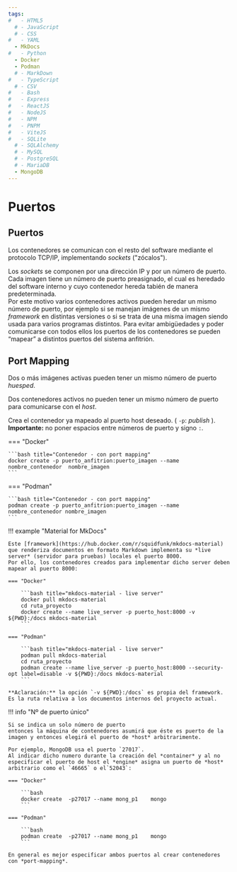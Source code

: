 ```yaml
---
tags:
#   - HTML5
  # - JavaScript
  # - CSS
#   - YAML
  - MkDocs
#   - Python
  - Docker
  - Podman
  # - MarkDown
#   - TypeScript
  # - CSV
#   - Bash
#   - Express
#   - ReactJS
#   - NodeJS
#   - NPM
#   - PNPM
#   - ViteJS
#   - SQLite
  # - SQLAlchemy
  # - MySQL
  # - PostgreSQL
  # - MariaDB
  - MongoDB
---
```


# Puertos

## Puertos 



Los contenedores se comunican con el resto del software mediante el protocolo TCP/IP,
implementando *sockets* ("zócalos").

<!-- Cada contenedor se comunica con otros contenedores y aplicaciones usando *sockets* , basados en el   -->

Los *sockets* se componen por una dirección IP y por un número de puerto. 
Cada imagen tiene un número de puerto preasignado, 
el cual es heredado del software interno 
y cuyo contenedor hereda tabién de manera predeterminada.  
Por este motivo varios contenedores activos pueden heredar un mismo número de puerto, 
por ejemplo si se manejan imágenes de un mismo *framework* en distintas versiones 
o si se trata de una misma imagen siendo usada para varios programas distintos. 
Para evitar ambigüedades y poder comunicarse con todos ellos los puertos de los contenedores se pueden “mapear” a distintos puertos del sistema anfitrión.



## Port Mapping


Dos o más imágenes activas pueden tener un mismo número de puerto *huesped*.

Dos contenedores activos no pueden tener un mismo número de puerto para comunicarse con el *host*. 



Crea el contenedor ya mapeado al puerto host deseado. (  `-p`: *publish* ). 
**Importante:**
no poner espacios entre números de puerto y signo `:`.

=== "Docker"

    ```bash title="Contenedor - con port mapping"
    docker create -p puerto_anfitrion:puerto_imagen --name nombre_contenedor  nombre_imagen
    ```

=== "Podman" 

    ```bash title="Contenedor - con port mapping"
    podman create -p puerto_anfitrion:puerto_imagen --name nombre_contenedor nombre_imagen
    ```

!!! example "Material for MkDocs"

    Este [framework](https://hub.docker.com/r/squidfunk/mkdocs-material) que renderiza documentos en formato Markdown implementa su *live server* (servidor para pruebas) locales el puerto 8000. 
    Por ello, los contenedores creados para implementar dicho server deben mapear al puerto 8000:

    === "Docker"

        ```bash title="mkdocs-material - live server"
        docker pull mkdocs-material    
        cd ruta_proyecto
        docker create --name live_server -p puerto_host:8000 -v ${PWD}:/docs mkdocs-material
        ```

    === "Podman" 

        ```bash title="mkdocs-material - live server"
        podman pull mkdocs-material   
        cd ruta_proyecto
        podman create --name live_server -p puerto_host:8000 --security-opt label=disable -v ${PWD}:/docs mkdocs-material
        ```

    **Aclaración:** la opción `-v ${PWD}:/docs` es propia del framework.
    Es la ruta relativa a los documentos internos del proyecto actual.



!!! info  "Nº de puerto único"

    Si se indica un solo número de puerto 
    entonces la máquina de contenedores asumirá que éste es puerto de la imagen y entonces elegirá el puerto de *host* arbitrarimente.

    Por ejemplo, MongoDB usa el puerto `27017`. 
    Al indicar dicho numero durante la creación del *container* y al no especificar el puerto de host el *engine* asigna un puerto de *host* arbitrario como el `46665` o el`52043`: 

    === "Docker"

        ```bash
        docker create  -p27017 --name mong_p1    mongo
        ```

    === "Podman" 
      
        ```bash
        podman create  -p27017 --name mong_p1    mongo
        ```

    En general es mejor especificar ambos puertos al crear contenedores con *port-mapping*.




